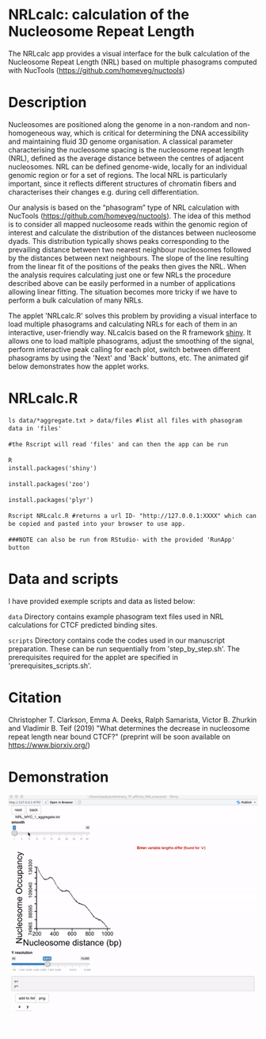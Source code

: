 # NRLcalc: calculation of the Nucleosome Repeat Length

The NRLcalc app provides a visual interface for the bulk calculation of the Nucleosome Repeat Length (NRL) based on multiple phasograms computed with NucTools (https://github.com/homeveg/nuctools)

# Description

Nucleosomes are positioned along the genome in a non-random and non-homogeneous way, which is critical for determining the DNA accessibility and maintaining fluid 3D genome organisation. A classical parameter characterising the nucleosome spacing is the nucleosome repeat length (NRL), defined as the average distance between the centres of adjacent nucleosomes. NRL can be defined genome-wide, locally for an individual genomic region or for a set of regions. The local NRL is particularly important, since it reflects different structures of chromatin fibers and characterises their changes e.g. during cell differentiation. 

Our analysis is based on the “phasogram” type of NRL calculation with NucTools (https://github.com/homeveg/nuctools). The idea of this method is to consider all mapped nucleosome reads within the genomic region of interest and calculate the distribution of the distances between nucleosome dyads. This distribution typically shows peaks corresponding to the prevailing distance between two nearest neighbour nucleosomes followed by the distances between next neighbours. The slope of the line resulting from the linear fit of the positions of the peaks then gives the NRL. When the analysis requires calculating just one or few NRLs the procedure described above can be easily performed in a number of applications allowing linear fitting. The situation becomes more tricky if we have to perform a bulk calculation of many NRLs. 

The applet 'NRLcalc.R' solves this problem by providing a visual interface to load multiple phasograms and calculating NRLs for each of them in an interactive, user-friendly way. NLcalcis based on the R framework [shiny](https://shiny.rstudio.com). It allows one to load maltiple phasograms, adjust the smoothing of the signal, perform interactive peak calling for each plot, switch between different phasograms by using the 'Next' and 'Back' buttons, etc. The animated gif below demonstrates how the applet works.

# NRLcalc.R
```
ls data/*aggregate.txt > data/files #list all files with phasogram data in 'files'

#the Rscript will read 'files' and can then the app can be run

R
install.packages('shiny')

install.packages('zoo')

install.packages('plyr')

Rscript NRLcalc.R #returns a url ID- "http://127.0.0.1:XXXX" which can be copied and pasted into your browser to use app.

###NOTE can also be run from RStudio- with the provided 'RunApp' button
```

# Data and scripts

I have provided exemple scripts and data as listed below:

`data`
Directory contains example phasogram text files used in NRL calculations for CTCF predicted binding sites.

`scripts`
Directory contains code the codes used in our manuscript preparation. These can be run sequentially from 'step_by_step.sh'. The prerequisites required for the applet are specified in 'prerequisites_scripts.sh'.

# Citation
Christopher T. Clarkson, Emma A. Deeks, Ralph Samarista, Victor B. Zhurkin and Vladimir B. Teif (2019) "What determines the decrease in nucleosome repeat length near bound CTCF?" (preprint will be soon available on https://www.biorxiv.org/) 

# Demonstration
![](https://github.com/chrisclarkson/pics/blob/master/ezgif.com-video-to-gif-3.gif)
